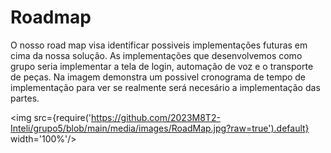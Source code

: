 # Roadmap
O nosso road map visa identificar possiveis implementações futuras em cima da nossa solução. As implementações que desenvolvemos como grupo seria implementar a tela de login, automação de voz e o transporte de peças. Na imagem demonstra um possivel cronograma de tempo de implementação para ver se realmente será necesário a implementação das partes.

<img src={require('https://github.com/2023M8T2-Inteli/grupo5/blob/main/media/images/RoadMap.jpg?raw=true').default} width='100%'/>

